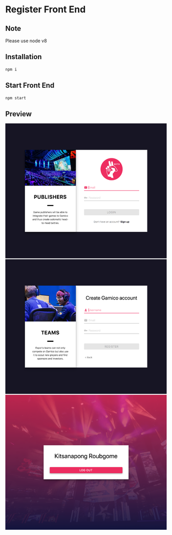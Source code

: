 # Register Front End

## Note
Please use node v8

## Installation
```sh
npm i
```

## Start Front End
```sh
npm start
```

## Preview
![preview1](./app/images/preview1.png)
![preview2](./app/images/preview2.png)
![preview3](./app/images/preview3.png)
